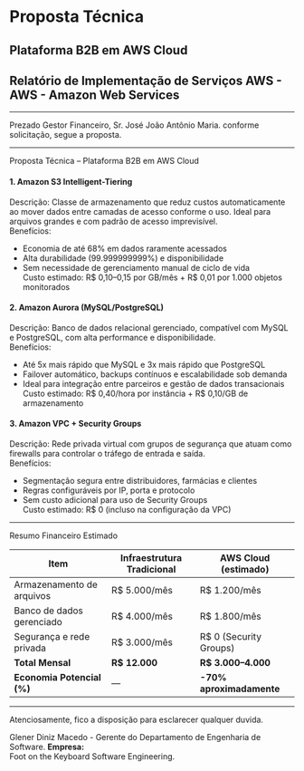 # Proposta Técnica
## Plataforma B2B em AWS Cloud

## Relatório de Implementação de Serviços AWS - AWS - Amazon Web Services

---

Prezado Gestor Financeiro, Sr. José João Antônio Maria. conforme solicitação, segue a proposta.

---

Proposta Técnica – Plataforma B2B em AWS Cloud

#### 1. Amazon S3 Intelligent-Tiering  
Descrição: Classe de armazenamento que reduz custos automaticamente ao mover dados entre camadas de acesso conforme o uso. Ideal para arquivos grandes e com padrão de acesso imprevisível.  
Benefícios:
- Economia de até 68% em dados raramente acessados
- Alta durabilidade (99.999999999%) e disponibilidade
- Sem necessidade de gerenciamento manual de ciclo de vida  
Custo estimado: R$ 0,10–0,15 por GB/mês + R$ 0,01 por 1.000 objetos monitorados


#### 2. Amazon Aurora (MySQL/PostgreSQL)  
Descrição: Banco de dados relacional gerenciado, compatível com MySQL e PostgreSQL, com alta performance e disponibilidade.  
Benefícios:
- Até 5x mais rápido que MySQL e 3x mais rápido que PostgreSQL
- Failover automático, backups contínuos e escalabilidade sob demanda
- Ideal para integração entre parceiros e gestão de dados transacionais  
Custo estimado: R$ 0,40/hora por instância + R$ 0,10/GB de armazenamento



#### 3. Amazon VPC + Security Groups  
Descrição: Rede privada virtual com grupos de segurança que atuam como firewalls para controlar o tráfego de entrada e saída.  
Benefícios:
- Segmentação segura entre distribuidores, farmácias e clientes
- Regras configuráveis por IP, porta e protocolo
- Sem custo adicional para uso de Security Groups  
Custo estimado: R$ 0 (incluso na configuração da VPC)

---

Resumo Financeiro Estimado

| Item                          | Infraestrutura Tradicional | AWS Cloud (estimado) |
|------------------------------|-----------------------------|-----------------------|
| Armazenamento de arquivos    | R$ 5.000/mês                | R$ 1.200/mês          |
| Banco de dados gerenciado    | R$ 4.000/mês                | R$ 1.800/mês          |
| Segurança e rede privada     | R$ 3.000/mês                | R$ 0 (Security Groups)|
| **Total Mensal**             | **R$ 12.000**               | **R$ 3.000–4.000**    |
| **Economia Potencial (%)**   | —                           | **-70% aproximadamente** |

---


Atenciosamente, fico a disposição para esclarecer qualquer duvida.


Glener Diniz Macedo - Gerente do Departamento de Engenharia de Software. 
**Empresa:**  
Foot on the Keyboard Software Engineering.